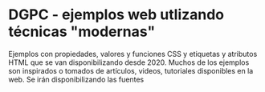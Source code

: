 # DGPC - ejemplos web utlizando técnicas "modernas"

Ejemplos con propiedades, valores y funciones CSS y etiquetas y atributos HTML que se van disponibilizando desde 2020.
Muchos de los ejemplos son inspirados o tomados de artículos, videos, tutoriales disponibles en la web. Se irán disponibilizando las fuentes
